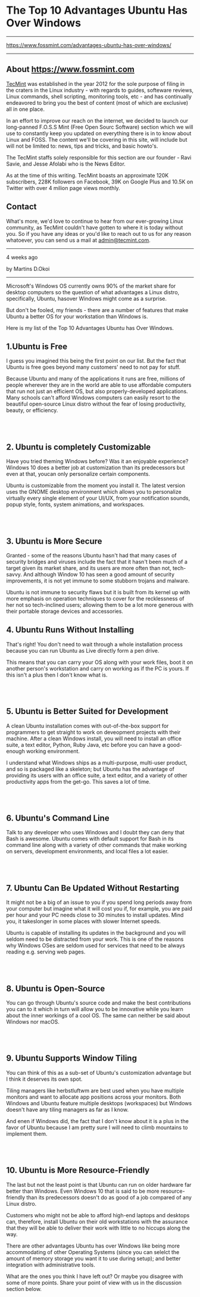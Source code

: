 # The Top 10 Advantages Ubuntu Has Over Windows

***

https://www.fossmint.com/advantages-ubuntu-has-over-windows/

***

## About https://www.fossmint.com

[TecMint](https://www.tecmint.com/) was established in the year 2012 for the sole purpose of filing in the craters in the Linux industry - with regards to guides, softeware reviews, Linux commands, shell scripting, monitoring tools, etc - and has continually endeavored to bring you the best of content (most of which are exclusive) all in one place.


In an effort to improve our reach on the internet, we decided to launch our long-panned F.O.S.S Mint (Free Open Sourc Software) section which we will use to constantly keep you updated on everything there is in to know about Linux and FOSS. 
The content we'll be covering in this site, will include but will not be limited to: news, tips and tricks, and basic howto's.

The TecMint staffs solely responsible for this section are our founder - Ravi Savie, and Jesse Afolabi who is the News Editor.

As at the time of this writing. TecMint boasts an approximate 120K subscribers, 228K followers on Facebook, 39K on Google Plus and 10.5K on Twitter with over 4 milion page views monthly. 


## Contact

What's more, we'd love to continue to hear from our ever-growing Linux community, as TecMint couldn't have gotten to where it is today without you. So if you have any ideas or you'd like to reach out to us for any reason whatoever, you can send us a mail at admin@tecmint.com.

***

4 weeks ago 

by Martins D.Okoi

***

Microsoft's Windows OS currently owns 90% of the market share for desktop computers so the question of what advantages a Linux distro, specifically, Ubuntu, hasover Windows might come as a surprise.

But don't be fooled, my friends - there are a number of features that make Ubuntu a better OS for your workstation than Windows is.

Here is my list of the Top 10 Advantages Ubuntu has Over Windows.


## 1.Ubuntu is Free

I guess you imagined this being the first point on our list. But the fact that Ubuntu is free goes beyond many customers' need to not pay for stuff.

Because Ubuntu and many of the applications it runs are free, millions of people wherever they are in the world are able to use affordable computers that run not just an efficient OS, but also properly-developed applications. Many schools can't afford Windows computers can easily resort to the beautiful open-source Linux distro without the fear of losing productivity, beauty, or efficiency.

<br/><br/>

## 2. Ubuntu is completely Customizable

Have you tried theming Windows before? Was it an enjoyable experience? Windows 10 does a better job at customization than its predecessors but even at that, youcan only personalize certain components.

Ubuntu is customizable from the moment you install it. The latest version uses the GNOME desktop environment which allows you to personalize virtually every single element of your UI/UX, from your notification sounds, popup style, fonts, system animations, and workspaces.

<br/><br/>

## 3. Ubuntu is More Secure

Granted - some of the reasons Ubuntu hasn't had that many cases of security bridges and viruses include the fact that it hasn't been much of a target given its market share, and its users are more often than not, tech-savvy. And although Window 10 has seen a good amount of security improvements, it is not yet immune to some stubborn trojans and malware.

Ubuntu is not immune to security flaws but it is built from its kernel up with more emphasis on operation techniques to cover for the recklessness of her not so tech-inclined users; allowing them to be a lot more generous with their portable storage devices and accessories.


## 4. Ubuntu Runs Without Installing

That's right! You don't need to wait through a whole installation process because you can run Ubuntu as Live directly form a pen drive.

This means that you can carry your OS along with your work files, boot it on another person's workstation and carry on working as if the PC is yours. If this isn't a plus then I don't know what is.

<br/><br/>

## 5. Ubuntu is Better Suited for Development

A clean Ubuntu installation comes with out-of-the-box support for programmers to get straight to work on deveopment projects with their machine. After a clean Windows install, you will need to install an office suite, a text editor, Python, Ruby Java, etc before you can have a good-enough working environment.

I understand what Windows ships as a multi-purpose, multi-user product, and so is packaged like a skeleton; but Ubuntu has the advantage of providing its users with an office suite, a text editor, and a variety of other productivity apps from the get-go. This saves a lot of time.

<br/><br/>

## 6. Ubuntu's Command Line

Talk to any developer who uses Windows and I doubt they can deny that Bash is awesome. Ubuntu comes with default support for Bash in its command line along with a variety of other commands that make working on servers, development environments, and local files a lot easier.

<br/><br/>

## 7. Ubuntu Can Be Updated Without Restarting

It might not be a big of an issue to you if you spend long periods away from your computer but imagine what it will cost you if, for example, you are paid per hour and your PC needs close to 30 minutes to install updates. Mind you, it takeslonger in some places with slower Internet speeds.

Ubuntu is capable of installing its updates in the background and you will seldom need to be distracted from your work. This is one of the reasons why Windows OSes are seldom used for services that need to be always reading e.g. serving web pages.

<br/><br/>

## 8. Ubuntu is Open-Source

You can go through Ubuntu's source code and make the best contributions you can to it which in turn will allow you to be innovative while you learn about the inner workings of a cool OS. The same can neither be said about Windows nor macOS.

<br/><br/>

## 9. Ubuntu Supports Window Tiling

You can think of this as a sub-set of Ubuntu's customization advantage but I think it deserves its own spot. 

Tiling managers like herbstluftwm are best used when you have multiple monitors and want to allocate app positions across your monitors. Both Windows and Ubuntu feature multiple desktops (workspaces) but Windows doesn't have any tiling managers as far as I know.

And enen if Windows did, the fact that I don't know about it is a plus in the favor of Ubuntu because I am pretty sure I will need to climb mountains to implement them.

<br/><br/>

## 10. Ubuntu is More Resource-Friendly

The last but not the least point is that Ubuntu can run on older hardware far better than Windows. Even Windows 10 that is said to be more resource-friendly than its predecessors doesn't do as good of a job compared of any Linux distro.

Customers who might not be able to afford high-end laptops and desktops can, therefore, install Ubuntu on their old workstations with the assurance that they will be able to deliver their work with little to no hiccups along the way.

There are other advantages Ubuntu has over Windows like being more accommodating of other Operating Systems (since you can selelct the amount of memory storage you want it to use during setup); and better integration with administrative tools. 

What are the ones you think I have left out? Or maybe you disagree with some of more points. Share your point of view with us in the discussion section below.

 

